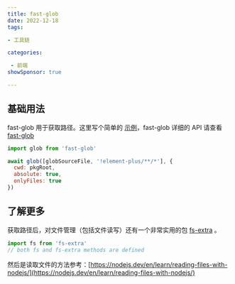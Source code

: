 ```yaml
---
title: fast-glob
date: 2022-12-18
tags: 

- 工具链

categories:

 - 前端
showSponsor: true

---
```


## 基础用法

fast-glob 用于获取路径。这里写个简单的 [示例](https://github.com/wishzhang/wish-cvue/blob/main/build/types-definitions.ts)，fast-glob 详细的 API 请查看[fast-glob](https://www.npmjs.com/package/fast-glob?activeTab=readme) 

```js
import glob from 'fast-glob'

await glob([globSourceFile, '!element-plus/**/*'], {
  cwd: pkgRoot,
  absolute: true,
  onlyFiles: true
})
```



## 了解更多

获取路径后，对文件管理（包括文件读写）还有一个非常实用的包 [fs-extra](https://www.npmjs.com/package/fs-extra) 。

```js
import fs from 'fs-extra'
// both fs and fs-extra methods are defined
```

然后是读取文件的方法参考：[https://nodejs.dev/en/learn/reading-files-with-nodejs/](https://nodejs.dev/en/learn/reading-files-with-nodejs/)

